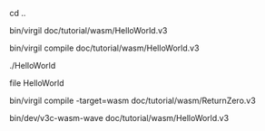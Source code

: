 cd ..

bin/virgil doc/tutorial/wasm/HelloWorld.v3

bin/virgil compile doc/tutorial/wasm/HelloWorld.v3

./HelloWorld

file HelloWorld

bin/virgil compile -target=wasm doc/tutorial/wasm/ReturnZero.v3

bin/dev/v3c-wasm-wave doc/tutorial/wasm/HelloWorld.v3
